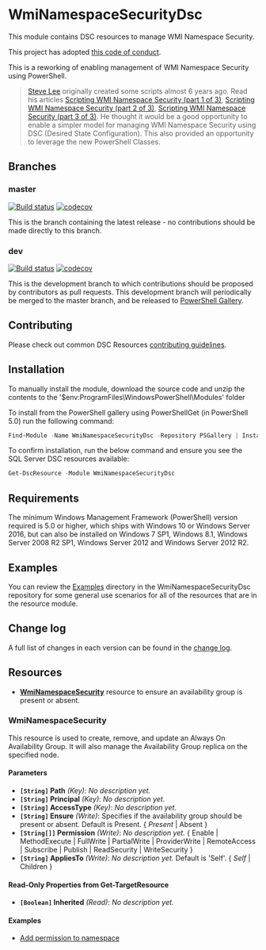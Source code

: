 # WmiNamespaceSecurityDsc

This module contains DSC resources to manage WMI Namespace Security.

This project has adopted [this code of conduct](CODE_OF_CONDUCT.md).

This is a reworking of enabling management of WMI Namespace Security using
PowerShell.

>[Steve Lee](https://github.com/SteveL-MSFT) originally created some scripts
>almost 6 years ago.
>Read his articles
>[Scripting WMI Namespace Security (part 1 of 3)](http://blogs.msdn.com/b/wmi/archive/2009/07/20/scripting-wmi-namespace-security-part-1-of-3.aspx),
>[Scripting WMI Namespace Security (part 2 of 3)](http://blogs.msdn.com/b/wmi/archive/2009/07/24/scripting-wmi-namespace-security-part-2-of-3.aspx),
>[Scripting WMI Namespace Security (part 3 of 3)](http://blogs.msdn.com/b/wmi/archive/2009/07/27/scripting-wmi-namespace-security-part-3-of-3.aspx).
>He thought it would be a good opportunity to enable a simpler model for managing
>WMI Namespace Security using DSC (Desired State Configuration). This also
>provided an opportunity to leverage the new PowerShell Classes.

## Branches

### master

[![Build status](https://ci.appveyor.com/api/projects/status/jy76xinfr4fgunaj/branch/master?svg=true)](https://ci.appveyor.com/project/PowerShell/WmiNamespaceSecurityDsc/branch/master)
[![codecov](https://codecov.io/gh/PowerShell/WmiNamespaceSecurityDsc/branch/master/graph/badge.svg)](https://codecov.io/gh/PowerShell/WmiNamespaceSecurityDsc/branch/master)

This is the branch containing the latest release -
no contributions should be made directly to this branch.

### dev

[![Build status](https://ci.appveyor.com/api/projects/status/jy76xinfr4fgunaj/branch/dev?svg=true)](https://ci.appveyor.com/project/PowerShell/WmiNamespaceSecurityDsc/branch/dev)
[![codecov](https://codecov.io/gh/PowerShell/WmiNamespaceSecurityDsc/branch/dev/graph/badge.svg)](https://codecov.io/gh/PowerShell/WmiNamespaceSecurityDsc/branch/dev)

This is the development branch
to which contributions should be proposed by contributors as pull requests.
This development branch will periodically be merged to the master branch,
and be released to [PowerShell Gallery](https://www.powershellgallery.com/).

## Contributing

Please check out common DSC Resources [contributing guidelines](https://github.com/PowerShell/DscResource.Kit/blob/master/CONTRIBUTING.md).

## Installation

To manually install the module,
download the source code and unzip the contents
to the '$env:ProgramFiles\WindowsPowerShell\Modules' folder

To install from the PowerShell gallery using PowerShellGet (in PowerShell 5.0)
run the following command:

```powershell
Find-Module -Name WmiNamespaceSecurityDsc -Repository PSGallery | Install-Module
```

To confirm installation, run the below command and ensure you see the SQL Server
DSC resources available:

```powershell
Get-DscResource -Module WmiNamespaceSecurityDsc
```

## Requirements

The minimum Windows Management Framework (PowerShell) version required is 5.0
or higher, which ships with Windows 10 or Windows Server 2016,
but can also be installed on Windows 7 SP1, Windows 8.1,
Windows Server 2008 R2 SP1, Windows Server 2012 and Windows Server 2012 R2.

## Examples

You can review the [Examples](/Examples) directory in the WmiNamespaceSecurityDsc
repository for some general use scenarios for all of the resources that are in the
resource module.

## Change log

A full list of changes in each version can be found in the [change log](CHANGELOG.md).

## Resources

* [**WmiNamespaceSecurity**](#wminamespacesecurity)
  resource to ensure an availability group is present or absent.

### WmiNamespaceSecurity

This resource is used to create, remove, and update an Always On Availability Group.
It will also manage the Availability Group replica on the specified node.

#### Parameters

* **`[String]` Path** _(Key)_: *No description yet.*
* **`[String]` Principal** _(Key)_: *No description yet.*
* **`[String]` AccessType** _(Key)_: *No description yet.*
* **`[String]` Ensure** _(Write)_: Specifies if the availability group should be
  present or absent. Default is Present. { *Present* | Absent }
* **`[String[]]` Permission** _(Write)_: *No description yet.*
  { Enable | MethodExecute | FullWrite | PartialWrite | ProviderWrite |
  RemoteAccess | Subscribe | Publish | ReadSecurity | WriteSecurity }
* **`[String]` AppliesTo** _(Write)_: *No description yet.*
  Default is 'Self'. { *Self* | Children }

#### Read-Only Properties from Get-TargetResource

* **`[Boolean]` Inherited** _(Read)_: *No description yet.*

#### Examples

* [Add permission to namespace](/Examples/Resources/WmiNamespaceSecurity/1-AddPermissionToNamespace.ps1)
